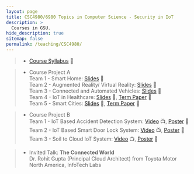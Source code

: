 ```yaml
---
layout: page
title: CSC4980/6980 Topics in Computer Science - Security in IoT
description: >
  Courses in GSU.
hide_description: true
sitemap: false
permalink: /teaching/CSC4980/
---
```


> - [Course Syllabus](Syllabus-CSC4980&6980.pdf) 📃 <br>

> - Course Project A <br>
> Team 1 - Smart Home: [Slides](ProjectA/SmartHome.pdf) 🎥<br>
> Team 2 - Augmented Reality/ Virtual Reality: [Slides](ProjectA/ARVR.pdf) 🎥<br>
> Team 3 - Connected and Automated Vehicles: [Slides](ProjectA/CAV.pdf) 🎥<br>
> Team 4 - IoT in Healthcare: [Slides](ProjectA/Healthcare.pdf) 🎥, [Term Paper](ProjectA/Paper_healthcare.pdf) 📝 <br>
> Team 5 - Smart Cities: [Slides](ProjectA/SmartCities.pdf) 🎥, [Term Paper](ProjectA/Papre_SmartCities.pdf) 📝 <br>


> - Course Project B <br>
> Team 1 - IoT Based Accident Detection System: [Video](ProjectB/Team1_video.mp4) 📺, [Poster](ProjectB/Team1_poster.pdf) 🌄 <br>
> Team 2 - IoT Based Smart Door Lock System: [Video](ProjectB/Team2_video.mp4) 📺, [Poster](ProjectB/Team2_poster.pdf) 🌄 <br>
> Team 3 - Soil to Cloud IoT System: [Video](ProjectB/Team3_video.mp4) 📺, [Poster](ProjectB/Team3_poster.pdf) 🌄 <br>

> - Invited Talk: **The Connected World** <br>
> Dr. Rohit Gupta (Principal Cloud Architect) from Toyota Motor North America, InfoTech Labs <br>

